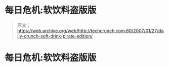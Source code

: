 # 每日危机:软饮料盗版版 

> 原文：<https://web.archive.org/web/http://techcrunch.com:80/2007/01/27/daily-crunch-soft-drink-pirate-edition/>

# 每日危机:软饮料盗版版
